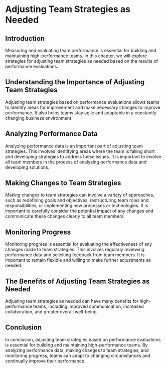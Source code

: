 # Adjusting Team Strategies as Needed

Introduction
------------

Measuring and evaluating team performance is essential for building and maintaining high-performance teams. In this chapter, we will explore strategies for adjusting team strategies as needed based on the results of performance evaluations.

Understanding the Importance of Adjusting Team Strategies
---------------------------------------------------------

Adjusting team strategies based on performance evaluations allows teams to identify areas for improvement and make necessary changes to improve performance. It also helps teams stay agile and adaptable in a constantly changing business environment.

Analyzing Performance Data
--------------------------

Analyzing performance data is an important part of adjusting team strategies. This involves identifying areas where the team is falling short and developing strategies to address these issues. It is important to involve all team members in the process of analyzing performance data and developing solutions.

Making Changes to Team Strategies
---------------------------------

Making changes to team strategies can involve a variety of approaches, such as redefining goals and objectives, restructuring team roles and responsibilities, or implementing new processes or technologies. It is important to carefully consider the potential impact of any changes and communicate these changes clearly to all team members.

Monitoring Progress
-------------------

Monitoring progress is essential for evaluating the effectiveness of any changes made to team strategies. This involves regularly reviewing performance data and soliciting feedback from team members. It is important to remain flexible and willing to make further adjustments as needed.

The Benefits of Adjusting Team Strategies as Needed
---------------------------------------------------

Adjusting team strategies as needed can have many benefits for high-performance teams, including improved communication, increased collaboration, and greater overall well-being.

Conclusion
----------

In conclusion, adjusting team strategies based on performance evaluations is essential for building and maintaining high-performance teams. By analyzing performance data, making changes to team strategies, and monitoring progress, teams can adapt to changing circumstances and continually improve their performance.
